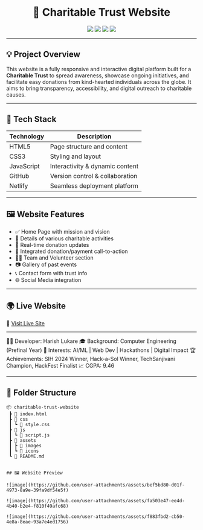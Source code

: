 <h1 align="center">🌟 Charitable Trust Website</h1>

<p align="center">
  <img src="https://img.shields.io/badge/HTML-5-orange.svg" />
  <img src="https://img.shields.io/badge/CSS-3-blue.svg" />
  <img src="https://img.shields.io/badge/JavaScript-ES6-yellow.svg" />
  <img src="https://img.shields.io/badge/Deployment-Netlify-brightgreen.svg" />
</p>

---

## 💡 Project Overview

This website is a fully responsive and interactive digital platform built for a **Charitable Trust** to spread awareness, showcase ongoing initiatives, and facilitate easy donations from kind-hearted individuals across the globe. It aims to bring transparency, accessibility, and digital outreach to charitable causes.

---

## 🧰 Tech Stack

| Technology | Description                     |
|------------|---------------------------------|
| HTML5      | Page structure and content      |
| CSS3       | Styling and layout              |
| JavaScript | Interactivity & dynamic content |
| GitHub     | Version control & collaboration |
| Netlify    | Seamless deployment platform    |

---

## 🖼️ Website Features

- ✅ Home Page with mission and vision
- 🎯 Details of various charitable activities
- 🧾 Real-time donation updates
- 💸 Integrated donation/payment call-to-action
- 🧑‍💼 Team and Volunteer section
- 📷 Gallery of past events
- 📞 Contact form with trust info
- 🌐 Social Media integration

---

## 🌍 Live Website

🔗 [Visit Live Site]([https://your-netlify-project-link.netlify.app](https://imdpct.netlify.app/))

---



👨‍💻 Developer: Harish Lukare
🎓 Background: Computer Engineering (Prefinal Year)
🎯 Interests: AI/ML | Web Dev | Hackathons | Digital Impact
🏆 Achievements: SIH 2024 Winner, Hack-a-Sol Winner, TechSanjivani Champion, HackFest Finalist
📈 CGPA: 9.46



---

## 📁 Folder Structure

```plaintext
📦 charitable-trust-website
 ┣ 📜 index.html
 ┣ 📂 css
 ┃ ┗ 📜 style.css
 ┣ 📂 js
 ┃ ┗ 📜 script.js
 ┣ 📂 assets
 ┃ ┣ 📂 images
 ┃ ┗ 📂 icons
 ┗ 📜 README.md


## 🖼️ Website Preview

![image](https://github.com/user-attachments/assets/bef5bd80-d01f-4973-8a9e-39fa9df54e5f)

![image](https://github.com/user-attachments/assets/fa503e47-ee4d-4b40-b2e4-f810f49afc68)

![image](https://github.com/user-attachments/assets/f883fbd2-cb50-4e8a-8eae-93a7e4ed1756)

